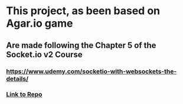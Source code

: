 # This project, as been based on Agar.io game

## Are made following the Chapter 5 of the Socket.io v2 Course

### https://www.udemy.com/socketio-with-websockets-the-details/
### [Link to Repo](https://github.com/robertbunch/socketioTheDetails)
